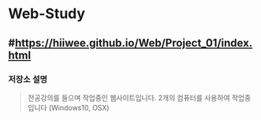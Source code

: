 # Web-Study
#https://hiiwee.github.io/Web/Project_01/index.html
-------------
### 저장소 설명
> 전공강의를 들으며 작업중인 웹사이트입니다.
> 2개의 컴퓨터를 사용하여 작업중입니다 (Windows10, OSX)
